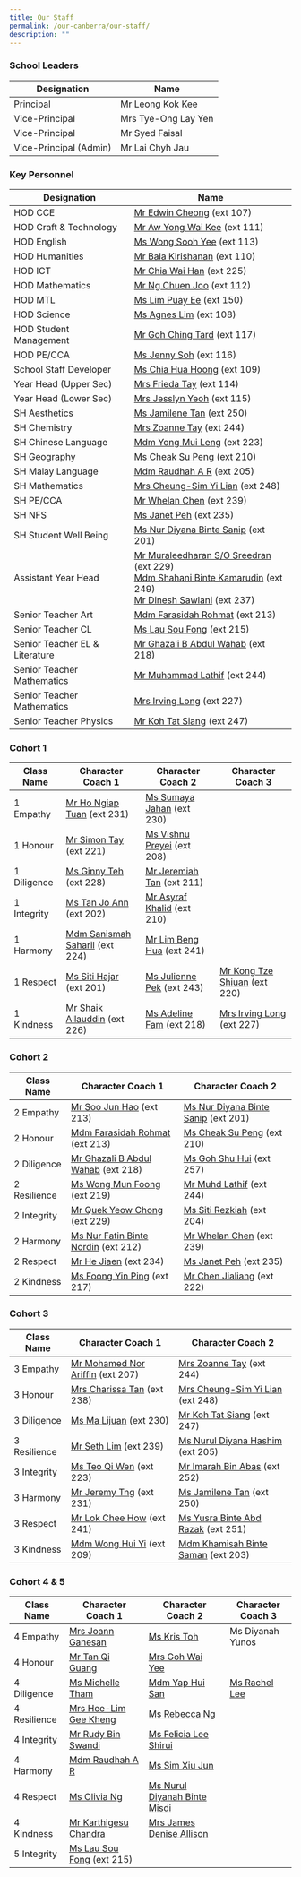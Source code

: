 ```yaml
---
title: Our Staff
permalink: /our-canberra/our-staff/
description: ""
---
```

### School Leaders

| Designation | Name |
| -------- | -------- |
|Principal|Mr Leong Kok Kee|
|Vice-Principal|Mrs Tye-Ong Lay Yen|
|Vice-Principal|Mr Syed Faisal|
|Vice-Principal (Admin)|Mr Lai Chyh Jau|

### Key Personnel

| Designation | Name |
| -------- | -------- |
|HOD CCE|[Mr Edwin Cheong](mailto:cheong_wai_tung_edwin@schools.gov.sg) (ext 107)|
|HOD Craft &amp; Technology|[Mr Aw Yong Wai Kee](mailto:aw_yong_wai_keet@schools.gov.sg) (ext 111)|
|HOD English|[Ms Wong Sooh Yee](mailto:wong_sooh_yee@schools.gov.sg) (ext 113)|
|HOD Humanities|[Mr Bala Kirishanan](mailto:bala_kirishanan@schools.gov.sg) (ext 110)|
|HOD ICT|[Mr Chia Wai Han](mailto:chia_wai_han@schools.gov.sg) (ext 225)|
|HOD Mathematics|[Mr Ng Chuen Joo](mailto:ng_chuen_joo@schools.gov.sg) (ext 112)|
|HOD MTL|[Ms Lim Puay Ee](mailto:lim_puay_ee@schools.gov.sg) (ext 150)|
|HOD Science|[Ms Agnes Lim](mailto:lim_hui_lin_agnes@schools.gov.sg) (ext 108)|
|HOD Student Management|[Mr Goh Ching Tard](mailto:goh_ching_tard@schools.gov.sg) (ext 117)|
|HOD PE/CCA|[Ms Jenny Soh](mailto:jenny_soh@schools.gov.sg) (ext 116)|
|School Staff Developer|[Ms Chia Hua Hoong](mailto:chia_hua_hoong@schools.gov.sg) (ext 109)|
|Year Head (Upper Sec)|[Mrs Frieda Tay](mailto:leong_siew_yin_frieda@schools.gov.sg) (ext 114)|
|Year Head (Lower Sec)|[Mrs Jesslyn Yeoh](mailto:lee_see_hwee@schools.gov.sg) (ext 115)|
|SH Aesthetics|[Ms Jamilene Tan](mailto:jamilene_tan_hui_peng@schools.gov.sg) (ext 250)|
|SH Chemistry|[Mrs Zoanne Tay](mailto:sim_li_wen@schools.gov.sg) (ext 244)|
|SH Chinese Language|[Mdm Yong Mui Leng](mailto:yong_mui_leng@schools.gov.sg) (ext 223)|
|SH Geography|[Ms Cheak Su Peng](mailto:cheak_su_peng@schools.gov.sg) (ext 210)|
|SH Malay Language|[Mdm Raudhah A R](mailto:raudhah_abdul_rahim@schools.gov.sg) (ext 205)|
|SH Mathematics|[Mrs Cheung-Sim Yi Lian](mailto:sim_yi_lian@schools.gov.sg) (ext 248)|
|SH PE/CCA|[Mr Whelan Chen](mailto:whelan_chen_jianming@schools.gov.sg) (ext 239)|
|SH NFS|[Ms Janet Peh](mailto:peh_chew_kher_janet@schools.gov.sg) (ext 235)|
|SH Student Well Being|[Ms Nur Diyana Binte Sanip](mailto:nur_diyana_mohamad_sanip@schools.gov.sg) (ext 201)|
|Assistant Year Head|[Mr Muraleedharan S/O Sreedran](mailto:Muraleedharan_Sreedran@schools.gov.sg) (ext 229) <br>[Mdm Shahani Binte Kamarudin](mailto:shahani_kamarudin@schools.gov.sg) (ext 249)<br>[Mr Dinesh Sawlani](mailto:Dinesh_Chander@schools.gov.sg) (ext 237)|
|Senior Teacher Art|[Mdm Farasidah Rohmat](mailto:farasidah_rohmat@schools.gov.sg) (ext 213)|
|Senior Teacher CL|[Ms Lau Sou Fong](mailto:lau_sou_fong@schools.gov.sg) (ext 215)|
|Senior Teacher EL &amp; Literature|[Mr Ghazali B Abdul Wahab](mailto:Ghazali_B_Abdul_Wahab@schools.gov.sg) (ext 218)|
|Senior Teacher Mathematics|[Mr Muhammad Lathif](mailto:muhamad_lathif_yunus@schools.gov.sg) (ext 244)|
|Senior Teacher Mathematics|[Mrs Irving Long](mailto:irving_quah@schools.gov.sg) (ext 227)|
|Senior Teacher Physics|[Mr Koh Tat Siang](mailto:koh_tat_siang@schools.gov.sg) (ext 247)|

### Cohort 1

| Class Name | Character Coach 1 | Character Coach 2 |Character Coach 3 |
| -------- | -------- | -------- | -------- |
| 1 Empathy| [Mr Ho Ngiap Tuan](mailto:ho_ngiap_tuan@schools.gov.sg) (ext 231)| [Ms Sumaya Jahan](mailto:sumaya_jahan@schools.gov.sg) (ext 230)|
| 1 Honour| [Mr Simon Tay](mailto:tay_seng_how@schools.gov.sg) (ext 221) | [Ms Vishnu Preyei](mailto:vishnu_preyei@schools.gov.sg) (ext 208)|
| 1 Diligence|[Ms Ginny Teh](mailto:teh_hooi_ching@schools.gov.sg) (ext 228)| [Mr Jeremiah Tan](mailto:jeremiah_tan_teck_xuan@schools.gov.sg) (ext 211)|
| 1 Integrity | [Ms Tan Jo Ann](mailto:tan_jo_ann@schools.gov.sg) (ext 202)| [Mr Asyraf Khalid](mailto:muhammad_asyraf_khalid@schools.gov.sg) (ext 210)|
| 1 Harmony| [Mdm Sanismah Saharil](mailto:sanismah_saharil@schools.gov.sg) (ext 224) | [Mr Lim Beng Hua](mailto:lim_beng_hua@schools.gov.sg) (ext 241) |
| 1 Respect| [Ms Siti Hajar](mailto:siti_hajar_ali@schools.gov.sg) (ext 201)| [Ms Julienne Pek](mailto:pek_jun_lang@schools.gov.sg) (ext 243) | [Mr Kong Tze Shiuan](mailto:kong_tze_shiuan@schools.gov.sg) (ext 220) |
| 1 Kindness| [Mr Shaik Allauddin](mailto:shaik_allauddin_kamaldeen@schools.gov.sg) (ext 226)| [Ms Adeline Fam](mailto:fam_rongen_adeline@schools.gov.sg) (ext 218)| [Mrs Irving Long](mailto:irving_quah@schools.gov.sg) (ext 227) |

### Cohort 2

| Class Name | Character Coach 1 | Character Coach 2 |
| -------- | -------- | -------- |
| 2 Empathy    | [Mr Soo Jun Hao](mailto:soo_jun_hao@schools.gov.sg) (ext 213)| [Ms Nur Diyana Binte Sanip](mailto:nur_diyana_mohamad_sanip@schools.gov.sg) (ext 201)|
| 2 Honour     | [Mdm Farasidah Rohmat](mailto:farasidah_rohmat@schools.gov.sg) (ext 213)| [Ms Cheak Su Peng](mailto:cheak_su_peng@schools.gov.sg) (ext 210)|
| 2 Diligence     |[Mr Ghazali B Abdul Wahab](mailto:Ghazali_B_Abdul_Wahab@schools.gov.sg) (ext 218)| [Ms Goh Shu Hui](mailto:goh_shu_hui_b@schools.gov.sg) (ext 257) |
| 2 Resilience     | [Ms Wong Mun Foong](mailto:wong_mun_foong@schools.gov.sg) (ext 219) | [Mr Muhd Lathif](mailto:muhamad_lathif_yunus@schools.gov.sg)  (ext 244)|
| 2 Integrity    | [Mr Quek Yeow Chong](mailto:quek_yeow_chong@schools.gov.sg) (ext 229)| [Ms Siti Rezkiah](mailto:siti_rezkiah_mohd_radzelee@schools.gov.sg) (ext 204) |
| 2 Harmony     | [Ms Nur Fatin Binte Nordin](mailto:nur_fatin_nordin@schools.gov.sg) (ext 212)| [Mr Whelan Chen](mailto:whelan_chen_jianming@schools.gov.sg) (ext 239)|
| 2 Respect     | [Mr He Jiaen](mailto:he_jiaen@schools.gov.sg) (ext 234)| [Ms Janet Peh](mailto:peh_chew_kher_janet@schools.gov.sg) (ext 235) |
| 2 Kindness     | [Ms Foong Yin Ping](mailto:foong_yin_ping@schools.gov.sg) (ext 217)| [Mr Chen Jialiang](mailto:chen_jialiang@schools.gov.sg) (ext 222) |

### Cohort 3

| Class Name | Character Coach 1 | Character Coach 2 |
| -------- | -------- | -------- |
| 3 Empathy | [Mr Mohamed Nor Ariffin](mailto:mohamed_nor_ariffin_ismail@schools.gov.sg) (ext 207)| [Mrs Zoanne Tay](mailto:sim_li_wen@schools.gov.sg) (ext 244)|
| 3 Honour | [Mrs Charissa Tan](mailto:lee_soo_erng_charissa@schools.gov.sg) (ext 238) | [Mrs Cheung-Sim Yi Lian](mailto:sim_yi_lian@schools.gov.sg) (ext 248) |
| 3 Diligence | [Ms Ma Lijuan](mailto:ma_lijuan@schools.gov.sg) (ext 230)| [Mr Koh Tat Siang](mailto:koh_tat_siang@schools.gov.sg) (ext 247) |
| 3 Resilience | [Mr Seth Lim](mailto:seth_lim_jun_hua@schools.gov.sg) (ext 239)| [Ms Nurul Diyana Hashim](mailto:nurul_diyana_hashim@schools.gov.sg) (ext 205) |
| 3 Integrity | [Ms Teo Qi Wen](mailto:teo_qi_wen@schools.gov.sg) (ext 223)| [Mr Imarah Bin Abas](mailto:imarah_b_abas@schools.gov.sg) (ext 252)|
| 3 Harmony | [Mr Jeremy Tng](mailto:jeremy_tng_ying_xiang@schools.gov.sg) (ext 231)| [Ms Jamilene Tan](mailto:jamilene_tan_hui_peng@schools.gov.sg) (ext 250) |
| 3 Respect| [Mr Lok Chee How](mailto:lok_chee_how@schools.gov.sg) (ext 241)| [Ms Yusra Binte Abd Razak](mailto:yusra_abd_razak@schools.gov.sg) (ext 251) |
| 3 Kindness |[Mdm Wong Hui Yi](mailto:wong_hui_yi@schools.gov.sg) (ext 209)| [Mdm Khamisah Binte Saman](mailto:khamisah_saman@schools.gov.sg) (ext 203) |

### Cohort 4 &amp; 5

| Class Name | Character Coach 1 | Character Coach 2 |Character Coach 3 |
| -------- | -------- | -------- | -------- |
| 4 Empathy    | [Mrs Joann Ganesan](mailto:joann_david@schools.gov.sg) | [Ms Kris Toh](mailto:toh_zi_qi@schools.gov.sg) | Ms Diyanah Yunos|
| 4 Honour     | [Mr Tan Qi Guang](mailto:tan_qi_guang@schools.gov.sg) | [Mrs Goh Wai Yee](mailto:chia_wai_yee@schools.gov.sg) |
| 4 Diligence     |[Ms Michelle Tham](mailto:tham_michelle@schools.gov.sg) | [Mdm Yap Hui San](mailto:yap_hui_san@schools.gov.sg) |[Ms Rachel Lee](mailto:lee_wen_qing_rachel@schools.gov.sg) |
| 4 Resilience     | [Mrs Hee-Lim Gee Kheng](mailto:hee_lim_gee_kheng@schools.gov.sg) | [Ms Rebecca Ng](mailto:ng_li_min_rebecca@schools.gov.sg) |
| 4 Integrity    | [Mr Rudy Bin Swandi](mailto:rudy_swandi@schools.gov.sg) | [Ms Felicia Lee Shirui](mailto:felicia_lee_shirui@schools.gov.sg) |
| 4 Harmony     | [Mdm Raudhah A R](mailto:raudhah_abdul_rahim@schools.gov.sg) | [Ms Sim Xiu Jun](mailto:sim_xiu_jun@schools.gov.sg)| 
| 4 Respect     | [Ms Olivia Ng](mailto:ng_liting_olivia@schools.gov.sg)| [Ms Nurul Diyanah Binte Misdi](mailto:nurul_diyanah_misdi@schools.gov.sg)|
| 4 Kindness     | [Mr Karthigesu Chandra](mailto:karthigesu_chandra@schools.gov.sg)| [Mrs James Denise Allison](mailto:denise_james_allison@schools.gov.sg) |
| 5 Integrity    | [Ms Lau Sou Fong](mailto:lau_sou_fong@schools.gov.sg) (ext 215)|